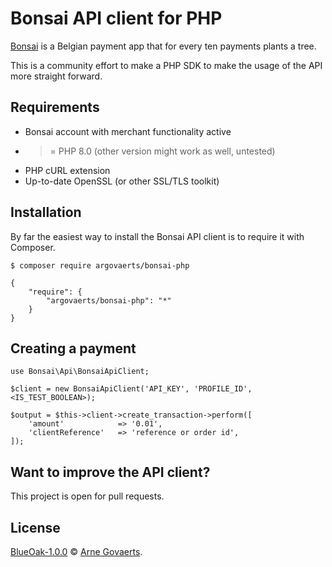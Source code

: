 # Bonsai API client for PHP

[Bonsai](https://www.paybonsai.com/bonsai-for-merchants/) is a Belgian payment app that for every ten payments plants a tree.

This is a community effort to make a PHP SDK to make the usage of the API more straight forward.

## Requirements

* Bonsai account with merchant functionality active
* >= PHP 8.0 (other version might work as well, untested)
* PHP cURL extension
* Up-to-date OpenSSL (or other SSL/TLS toolkit)

## Installation

By far the easiest way to install the Bonsai API client is to require it with Composer.

```
$ composer require argovaerts/bonsai-php

{
    "require": {
        "argovaerts/bonsai-php": "*"
    }
}
```

## Creating a payment

```{php}
use Bonsai\Api\BonsaiApiClient;

$client = new BonsaiApiClient('API_KEY', 'PROFILE_ID', <IS_TEST_BOOLEAN>);

$output = $this->client->create_transaction->perform([
    'amount'            => '0.01',
    'clientReference'   => 'reference or order id',
]);
```

## Want to improve the API client?
This project is open for pull requests.

## License

[BlueOak-1.0.0](LICENSE) © [Arne Govaerts](https://whoami.q4.re).